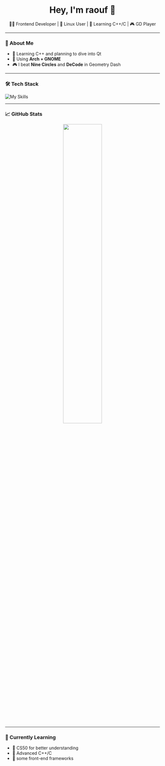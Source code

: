 <h1 align="center">Hey, I'm raouf 👋</h1>

<p align="center">
  🧑‍💻 Frontend Developer | 🐧 Linux User | 🧠 Learning C++/C | 🎮 GD Player
</p>

---

### 🚀 About Me

- 🧠 Learning C++ and planning to dive into Qt
- 🐧 Using **Arch + GNOME**
- 🎮 I beat **Nine Circles** and **DeCode** in Geometry Dash

---

### 🛠️ Tech Stack

![My Skills](https://skillicons.dev/icons?i=ts,js,html,css,nodejs,mongodb,cpp,clang,linux,arch,git)

---

### 📈 GitHub Stats

<p align="center">
  <img src="https://github-readme-stats.vercel.app/api?username=raouf-can-code&show_icons=true&theme=radical" width="50%" />
</p>

---

### 🌱 Currently Learning

- 🔹 CS50 for better understanding
- 🔹 Advanced C++/C
- 🔹 some front-end frameworks
